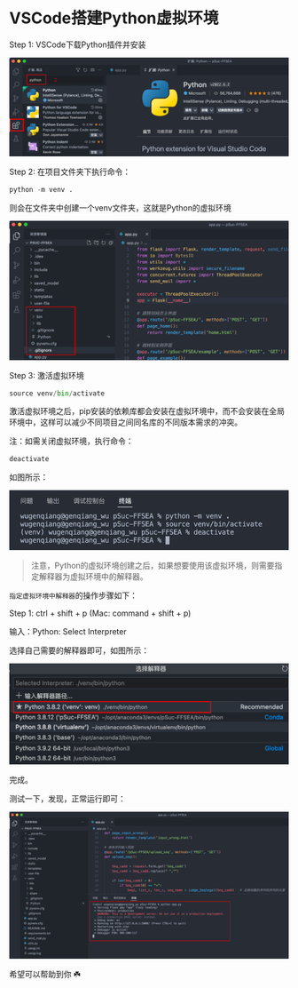 # VSCode搭建Python虚拟环境

Step 1: VSCode下载Python插件并安装

![](../../images/20220521-01-venv.png)

Step 2: 在项目文件夹下执行命令：

```python
python -m venv .
```

则会在文件夹中创建一个venv文件夹，这就是Python的虚拟环境

![](../../images/20220521-02-venv.png)

Step 3: 激活虚拟环境

```python
source venv/bin/activate
```

激活虚拟环境之后，pip安装的依赖库都会安装在虚拟环境中，而不会安装在全局环境中，这样可以减少不同项目之间同名库的不同版本需求的冲突。

注：如需关闭虚拟环境，执行命令：

```python
deactivate
```

如图所示：

![](../../images/20220521-03-venv.png)

> 注意，Python的虚拟环境创建之后，如果想要使用该虚拟环境，则需要指定解释器为虚拟环境中的解释器。

`指定虚拟环境中解释器`的操作步骤如下：

Step 1: ctrl + shift + p (Mac: command + shift + p)

输入：Python: Select Interpreter

选择自己需要的解释器即可，如图所示：

![](../../images/20220521-04-venv.png)

完成。

测试一下，发现，正常运行即可：

![](../../images/20220521-05-venv.png)

希望可以帮助到你 ☘️